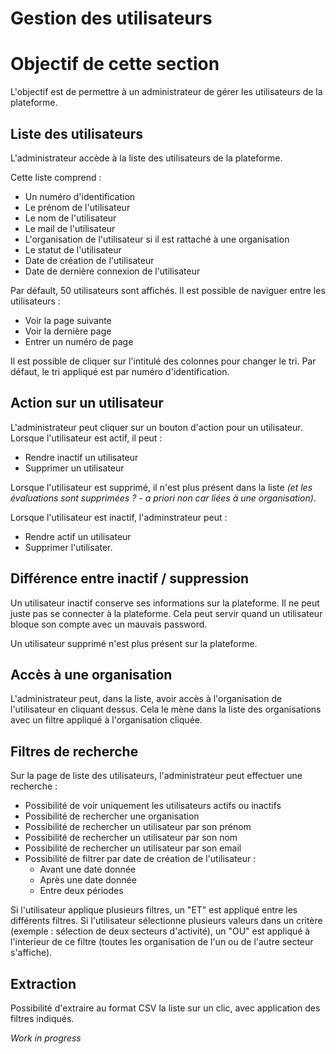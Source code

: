 # Gestion des utilisateurs

# Objectif de cette section

L'objectif est de permettre à un administrateur de gérer les utilisateurs de la plateforme.

## Liste des utilisateurs

L'administrateur accède à la liste des utilisateurs de la plateforme.

Cette liste comprend :
- Un numéro d'identification
- Le prénom de l'utilisateur
- Le nom de l'utilisateur
- Le mail de l'utilisateur
- L'organisation de l'utilisateur si il est rattaché à une organisation
- Le statut de l'utilisateur
- Date de création de l'utilisateur
- Date de dernière connexion de l'utilisateur

Par défault, 50 utilisateurs sont affichés.
Il est possible de naviguer entre les utilisateurs :

- Voir la page suivante
- Voir la dernière page
- Entrer un numéro de page

Il est possible de cliquer sur l'intitulé des colonnes pour changer le tri.
Par défaut, le tri appliqué est par numéro d'identification.

## Action sur un utilisateur

L'administrateur peut cliquer sur un bouton d'action pour un utilisateur.
Lorsque l'utilisateur est actif, il peut :

- Rendre inactif un utilisateur
- Supprimer un utilisateur

Lorsque l'utilisateur est supprimé, il n'est plus présent dans la liste _(et les évaluations sont supprimées ? - a priori non car liées à une organisation)_.

Lorsque l'utilisateur est inactif, l'adminstrateur peut :

- Rendre actif un utilisateur
- Supprimer l'utilisater.

## Différence entre inactif / suppression

Un utilisateur inactif conserve ses informations sur la plateforme. Il ne peut juste pas se connecter à la plateforme. Cela peut servir quand un utilisateur bloque son compte avec un mauvais password.

Un utilisateur supprimé n'est plus présent sur la plateforme.

## Accès à une organisation

L'administrateur peut, dans la liste, avoir accès à l'organisation de l'utilisateur en cliquant dessus. Cela le mène dans la liste des organisations avec un filtre appliqué à l'organisation cliquée.

## Filtres de recherche

Sur la page de liste des utilisateurs, l'administrateur peut effectuer une recherche :

- Possibilité de voir uniquement les utilisateurs actifs ou inactifs
- Possibilité de rechercher une organisation
- Possibilité de rechercher un utilisateur par son prénom
- Possibilité de rechercher un utilisateur par son nom
- Possibilité de rechercher un utilisateur par son email
- Possibilité de filtrer par date de création de l'utilisateur :
  - Avant une date donnée
  - Après une date donnée
  - Entre deux périodes

Si l'utilisateur applique plusieurs filtres, un "ET" est appliqué entre les différents filtres.
Si l'utilisateur sélectionne plusieurs valeurs dans un critère (exemple : sélection de deux secteurs d'activité), un "OU" est appliqué à l'interieur de ce filtre (toutes les organisation de l'un ou de l'autre secteur s'affiche).

## Extraction

Possibilité d'extraire au format CSV la liste sur un clic, avec application des filtres indiqués.

_Work in progress_
